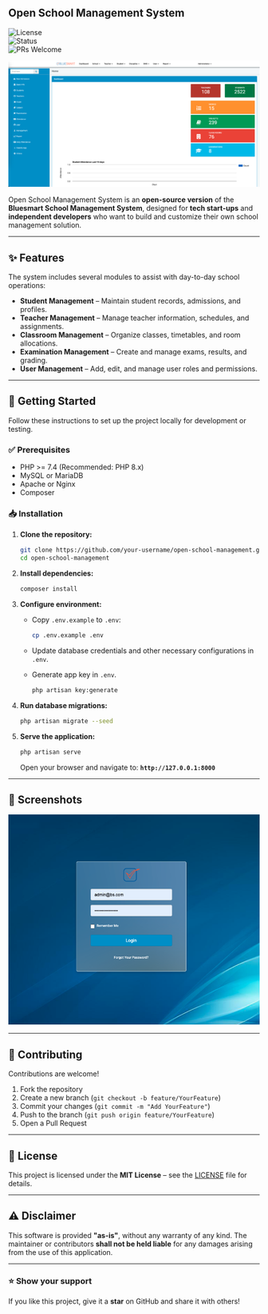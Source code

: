 ## Open School Management System  
![License](https://img.shields.io/badge/license-MIT-blue.svg)  
![Status](https://img.shields.io/badge/status-active-success.svg)  
![PRs Welcome](https://img.shields.io/badge/PRs-welcome-brightgreen.svg)  

<img src="./guide/dashboard.png"/>


Open School Management System is an **open-source version** of the **Bluesmart School Management System**, designed for **tech start-ups** and **independent developers** who want to build and customize their own school management solution.  


---

## ✨ Features  

The system includes several modules to assist with day-to-day school operations:  

- **Student Management** – Maintain student records, admissions, and profiles.  
- **Teacher Management** – Manage teacher information, schedules, and assignments.  
- **Classroom Management** – Organize classes, timetables, and room allocations.  
- **Examination Management** – Create and manage exams, results, and grading.  
- **User Management** – Add, edit, and manage user roles and permissions.  

---

## 🚀 Getting Started  

Follow these instructions to set up the project locally for development or testing.  

### ✅ Prerequisites  

- PHP >= 7.4 (Recommended: PHP 8.x)  
- MySQL or MariaDB  
- Apache or Nginx  
- Composer  

### 📥 Installation  

1. **Clone the repository:**  
   ```bash
   git clone https://github.com/your-username/open-school-management.git
   cd open-school-management
   ```

2. **Install dependencies:**

   ```bash
   composer install
   ```

3. **Configure environment:**

   * Copy `.env.example` to `.env`:

     ```bash
     cp .env.example .env
     ```
   * Update database credentials and other necessary configurations in `.env`.
   * Generate app key in `.env`.
      ```bash
      php artisan key:generate
      ```

4. **Run database migrations:**

   ```bash
   php artisan migrate --seed
   ```

5. **Serve the application:**

   ```bash
   php artisan serve
   ```

   Open your browser and navigate to: **`http://127.0.0.1:8000`**

---

## 📸 Screenshots

<img src="./guide/login.png"/>

---

## 🤝 Contributing

Contributions are welcome!

1. Fork the repository
2. Create a new branch (`git checkout -b feature/YourFeature`)
3. Commit your changes (`git commit -m "Add YourFeature"`)
4. Push to the branch (`git push origin feature/YourFeature`)
5. Open a Pull Request

---

## 📜 License

This project is licensed under the **MIT License** – see the [LICENSE](LICENSE) file for details.

---

## ⚠️ Disclaimer

This software is provided **"as-is"**, without any warranty of any kind. The maintainer or contributors **shall not be held liable** for any damages arising from the use of this application.

---

### ⭐ Show your support

If you like this project, give it a **star** on GitHub and share it with others!


